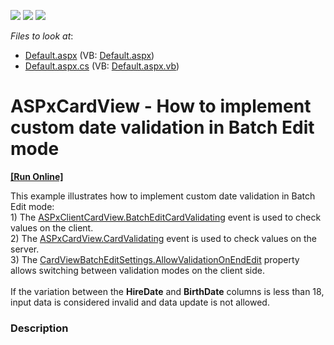 <!-- default badges list -->
![](https://img.shields.io/endpoint?url=https://codecentral.devexpress.com/api/v1/VersionRange/128530253/15.2.4%2B)
[![](https://img.shields.io/badge/Open_in_DevExpress_Support_Center-FF7200?style=flat-square&logo=DevExpress&logoColor=white)](https://supportcenter.devexpress.com/ticket/details/T332396)
[![](https://img.shields.io/badge/📖_How_to_use_DevExpress_Examples-e9f6fc?style=flat-square)](https://docs.devexpress.com/GeneralInformation/403183)
<!-- default badges end -->
<!-- default file list -->
*Files to look at*:

* [Default.aspx](./CS/Default.aspx) (VB: [Default.aspx](./VB/Default.aspx))
* [Default.aspx.cs](./CS/Default.aspx.cs) (VB: [Default.aspx.vb](./VB/Default.aspx.vb))
<!-- default file list end -->
# ASPxCardView - How to implement custom date validation in Batch Edit mode
<!-- run online -->
**[[Run Online]](https://codecentral.devexpress.com/t332396/)**
<!-- run online end -->


This example illustrates how to implement custom date validation in Batch Edit mode: <br>1) The <a href="https://documentation.devexpress.com/#AspNet/DevExpressWebScriptsASPxClientCardView_BatchEditCardValidatingtopic">ASPxClientCardView.BatchEditCardValidating</a> event is used to check values on the client.<br>2) The <a href="https://documentation.devexpress.com/#AspNet/DevExpressWebASPxCardView_CardValidatingtopic">ASPxCardView.CardValidating</a> event is used to check values on the server.<br>3) The <a href="https://documentation.devexpress.com/#AspNet/DevExpressWebCardViewBatchEditSettings_AllowValidationOnEndEdittopic">CardViewBatchEditSettings.AllowValidationOnEndEdit</a> property allows switching between validation modes on the client side.  <br><br>If the variation between the <strong>HireDate</strong> and <strong>BirthDate</strong> columns is less than 18, input data is considered invalid and data update is not allowed.


<h3>Description</h3>

&nbsp;

<br/>


